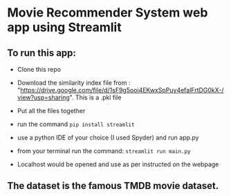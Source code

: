 # Movie Recommender System web app using Streamlit

## To run this app:
  * Clone this repo
  * Download the similarity index file from : "https://drive.google.com/file/d/1sF9g5ooi4EKwxSpPuy4efalFrtDG0kX-/view?usp=sharing". This is a .pkl file
  * Put all the files together
    
  * run the command `pip install streamlit`
  * use a python IDE of your choice (I used Spyder) and run app.py
  * from your terminal run the command: `streamlit run main.py`
  * Localhost would be opened and use as per instructed on the webpage
  
 ## The dataset is the famous TMDB movie dataset.
